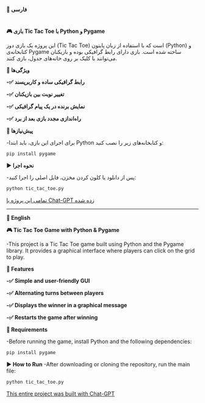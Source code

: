 **📝 فارسی**
#

**🎮 بازی Tic Tac Toe با Python و Pygame**

این پروژه یک بازی دوز (Tic Tac Toe) است که با استفاده از زبان پایتون (Python) و کتابخانه‌ی Pygame ساخته شده است. بازی دارای رابط گرافیکی بوده و بازیکنان می‌توانند با کلیک بر روی خانه‌های جدول، بازی کنند.

**🚀 ویژگی‌ها**

**-✅ رابط گرافیکی ساده و کاربرپسند** 

**-✅ تغییر نوبت بین بازیکنان**

**-✅ نمایش برنده در یک پیام گرافیکی**

**-✅ راه‌اندازی مجدد بازی بعد از برد**


**🔧 پیش‌نیازها**

-برای اجرای این بازی، باید ابتدا Python و کتابخانه‌های زیر را نصب کنید:
```sh
pip install pygame
```
**▶️ نحوه اجرا**

-پس از دانلود یا کلون کردن مخزن، فایل اصلی را اجرا کنید:
```sh
python tic_tac_toe.py
```
<u>تمامی این پروژه با Chat-GPT زده شده</u>

-------------------------------------------------------------------------------
**📝 English**

**🎮 Tic Tac Toe Game with Python & Pygame**

-This project is a Tic Tac Toe game built using Python and the Pygame library. It provides a graphical interface where players can click on the grid to play.

**🚀 Features**

**-✅ Simple and user-friendly GUI**

**-✅ Alternating turns between players**

**-✅ Displays the winner in a graphical message**

**-✅ Restarts the game after winning**

**🔧 Requirements**

-Before running the game, install Python and the following dependencies:
```sh
pip install pygame
```
**▶️ How to Run**
-After downloading or cloning the repository, run the main file:
```sh
python tic_tac_toe.py
```
<u>This entire project was built with Chat-GPT</u>
